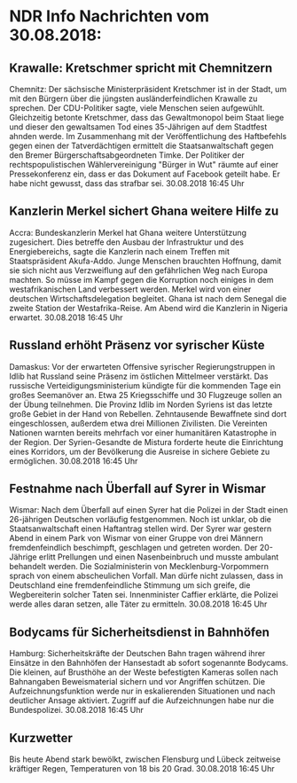 # NDR Info Nachrichten vom 30.08.2018:


## Krawalle: Kretschmer spricht mit Chemnitzern
Chemnitz: Der sächsische Ministerpräsident Kretschmer ist in der Stadt, um mit den Bürgern über die jüngsten ausländerfeindlichen Krawalle zu sprechen. Der CDU-Politiker sagte, viele Menschen seien aufgewühlt. Gleichzeitig betonte Kretschmer, dass das Gewaltmonopol beim Staat liege und dieser den gewaltsamen Tod eines 35-Jährigen auf dem Stadtfest ahnden werde. Im Zusammenhang mit der Veröffentlichung des Haftbefehls gegen einen der Tatverdächtigen ermittelt die Staatsanwaltschaft gegen den Bremer Bürgerschaftsabgeordneten Timke. Der Politiker der rechtspopulistischen Wählervereinigung "Bürger in Wut" räumte auf einer Pressekonferenz ein, dass er das Dokument auf Facebook geteilt habe. Er habe nicht gewusst, dass das strafbar sei. 30.08.2018 16:45 Uhr 

## Kanzlerin Merkel sichert Ghana weitere Hilfe zu
Accra:    Bundeskanzlerin Merkel hat Ghana weitere Unterstützung zugesichert. Dies betreffe den Ausbau der Infrastruktur und des Energiebereichs, sagte die Kanzlerin nach einem Treffen mit Staatspräsident Akufa-Addo. Junge Menschen brauchten Hoffnung, damit sie sich nicht aus Verzweiflung auf den gefährlichen Weg nach Europa machten. So müsse im Kampf gegen die Korruption noch einiges in dem westafrikanischen Land verbessert werden. Merkel wird von einer deutschen Wirtschaftsdelegation begleitet. Ghana ist nach dem Senegal die zweite Station der Westafrika-Reise. Am Abend wird die Kanzlerin in Nigeria erwartet. 30.08.2018 16:45 Uhr 

## Russland erhöht Präsenz vor syrischer Küste
Damaskus: Vor der erwarteten Offensive syrischer Regierungstruppen in Idlib hat Russland seine Präsenz im östlichen Mittelmeer verstärkt. Das russische Verteidigungsministerium kündigte für die kommenden Tage ein großes Seemanöver an. Etwa 25 Kriegsschiffe und 30 Flugzeuge sollen an der Übung teilnehmen. Die Provinz Idlib im Norden Syriens ist das letzte große Gebiet in der Hand von Rebellen. Zehntausende Bewaffnete sind dort eingeschlossen, außerdem etwa drei Millionen Zivilisten. Die Vereinten Nationen warnten bereits mehrfach vor einer humanitären Katastrophe in der Region. Der Syrien-Gesandte de Mistura forderte heute die Einrichtung eines Korridors, um der Bevölkerung die Ausreise in sichere Gebiete zu ermöglichen. 30.08.2018 16:45 Uhr 

## Festnahme nach Überfall auf Syrer in Wismar
Wismar: Nach dem Überfall auf einen Syrer hat die Polizei in der Stadt einen 26-jährigen Deutschen vorläufig festgenommen. Noch ist unklar, ob die Staatsanwaltschaft einen Haftantrag stellen wird. Der Syrer war gestern Abend in einem Park von Wismar von einer Gruppe von drei Männern fremdenfeindlich beschimpft, geschlagen und getreten worden. Der 20-Jährige erlitt Prellungen und einen Nasenbeinbruch und musste ambulant behandelt werden. Die Sozialministerin von Mecklenburg-Vorpommern sprach von einem abscheulichen Vorfall. Man dürfe nicht zulassen, dass in Deutschland eine fremdenfeindliche Stimmung um sich greife, die Wegbereiterin solcher Taten sei. Innenminister Caffier erklärte, die Polizei werde alles daran setzen, alle Täter zu ermitteln. 30.08.2018 16:45 Uhr 

## Bodycams für Sicherheitsdienst in Bahnhöfen
Hamburg: 			Sicherheitskräfte der Deutschen Bahn tragen während ihrer Einsätze in den Bahnhöfen der Hansestadt ab sofort sogenannte Bodycams. Die kleinen, auf Brusthöhe an der Weste befestigten Kameras sollen nach Bahnangaben Beweismaterial sichern und vor Angriffen schützen. Die Aufzeichnungsfunktion werde nur in eskalierenden Situationen und nach deutlicher Ansage aktiviert. Zugriff auf die Aufzeichnungen habe nur die Bundespolizei. 30.08.2018 16:45 Uhr 

## Kurzwetter
Bis heute Abend stark bewölkt, zwischen Flensburg und Lübeck zeitweise kräftiger Regen, Temperaturen von 18 bis 20 Grad. 30.08.2018 16:45 Uhr 
